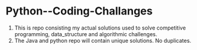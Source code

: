 Python--Coding-Challanges
==========================================
 1.  This is repo consisting my actual solutions used to solve competitive programming, data_structure and algorithmic challenges.
 2.  The Java and python repo will contain unique solutions. No duplicates.
